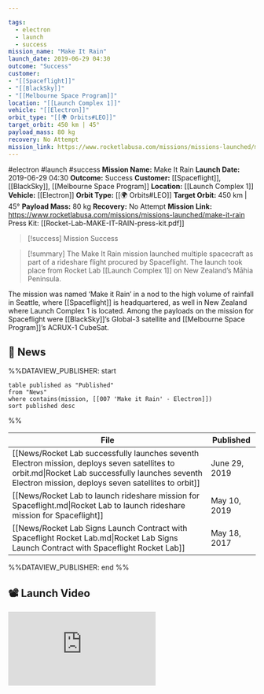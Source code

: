 ```yaml
---

tags:
  - electron
  - launch
  - success
mission_name: "Make It Rain"
launch_date: 2019-06-29 04:30
outcome: "Success"
customer: 
- "[[Spaceflight]]"
- "[[BlackSky]]"
- "[[Melbourne Space Program]]"
location: "[[Launch Complex 1]]"
vehicle: "[[Electron]]"
orbit_type: "[[🌍 Orbits#LEO]]"
target_orbit: 450 km | 45°
payload_mass: 80 kg
recovery: No Attempt
mission_link: https://www.rocketlabusa.com/missions/missions-launched/make-it-rain
---
```


#electron #launch #success
**Mission Name:** Make It Rain
**Launch Date:** 2019-06-29 04:30
**Outcome:** Success
**Customer:** [[Spaceflight]], [[BlackSky]], [[Melbourne Space Program]]
**Location:** [[Launch Complex 1]]
**Vehicle:** [[Electron]]
**Orbit Type:** [[🌍 Orbits#LEO]]
**Target Orbit:** 450 km | 45°
**Payload Mass:** 80 kg
**Recovery:** No Attempt
**Mission Link:** https://www.rocketlabusa.com/missions/missions-launched/make-it-rain
Press Kit: [[Rocket-Lab-MAKE-IT-RAIN-press-kit.pdf]]

>[!success] Mission Success

>[!summary]
The Make It Rain mission launched multiple spacecraft as part of a rideshare flight procured by Spaceflight. The launch took place from Rocket Lab [[Launch Complex 1]] on New Zealand’s Māhia Peninsula.
>
The mission was named ‘Make it Rain’ in a nod to the high volume of rainfall in Seattle, where [[Spaceflight]] is headquartered, as well in New Zealand where Launch Complex 1 is located. Among the payloads on the mission for Spaceflight were [[BlackSky]]’s Global-3 satellite and [[Melbourne Space Program]]’s ACRUX-1 CubeSat.

## 📰 News
%%DATAVIEW_PUBLISHER: start
```
table published as "Published"
from "News"
where contains(mission, [[007 'Make it Rain' - Electron]])
sort published desc
```
%%

| File                                                                                                                                                                                                   | Published     |
| ------------------------------------------------------------------------------------------------------------------------------------------------------------------------------------------------------ | ------------- |
| [[News/Rocket Lab successfully launches seventh Electron mission, deploys seven satellites to orbit.md\|Rocket Lab successfully launches seventh Electron mission, deploys seven satellites to orbit]] | June 29, 2019 |
| [[News/Rocket Lab to launch rideshare mission for Spaceflight.md\|Rocket Lab to launch rideshare mission for Spaceflight]]                                                                             | May 10, 2019  |
| [[News/Rocket Lab Signs Launch Contract with Spaceflight   Rocket Lab.md\|Rocket Lab Signs Launch Contract with Spaceflight   Rocket Lab]]                                                             | May 18, 2017  |

%%DATAVIEW_PUBLISHER: end %%

## 📽️ Launch Video

<div class="responsive-video">
<iframe src="https://www.youtube.com/embed/idKCy8LdyKo" title="Rocket Lab&#39;s Electron - Make It Rain Mission" frameborder="0" allow="accelerometer; autoplay; clipboard-write; encrypted-media; gyroscope; picture-in-picture; web-share" referrerpolicy="strict-origin-when-cross-origin" allowfullscreen></iframe>     
</div>